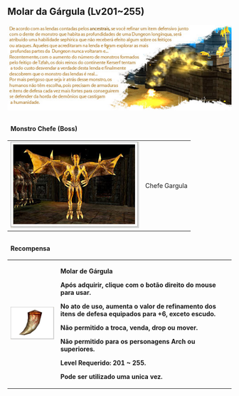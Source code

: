 ## Molar da Gárgula (Lv201~255)

<html>
  <head>
    <meta charset="utf-8" />
    <meta name="viewport" content="width=device-width" />
  </head>
  <body>

<p align="center"><img src="./Quests-files/Molar-da-Gargula-files/wyd_img_molar-da-gargula-1.jpg"/></p>

<table border="0" cellpadding="0" cellspacing="0">
	<thead>
	<tr>
		<td colspan="2"><p><strong>Monstro Chefe (Boss)</strong></p></td>
	</tr>
	</thead>
	<tbody>		
	<tr>						
		<td><img src="./Quests-files/Molar-da-Gargula-files/wyd_img_molar-da-gargula-2.jpg"></td>
		<td><p class="negrito">Chefe Gargula</p></td>
	</tr>
	</tbody>
</table>

<table border="0" cellpadding="0" cellspacing="0">
	<thead>
	<tr>
		<td colspan="2"><p><strong>Recompensa</strong></p></td>
	</tr>
	</thead>
	<tbody>		
	<tr>						
		<td><img src="./Quests-files/Molar-da-Gargula-files/wyd_img_molar-da-gargula-3.jpg"></td>
		<td><p><strong>Molar de Gárgula</p>
			<p>Após adquirir, clique com o botão direito do mouse para usar.</p>
			<p>No ato de uso, aumenta o valor de refinamento dos itens de defesa equipados para +6, exceto escudo.</p>
			<p>Não permitido a troca, venda, drop ou mover.</p>
			<p>Não permitido para os personagens Arch ou superiores.</p>
			<p>Level Requerido: 201 ~ 255.</p>
			<p>Pode ser utilizado uma unica vez.</p></td>
	</tr>
	</tbody>
</table>
  </body>
</html>
